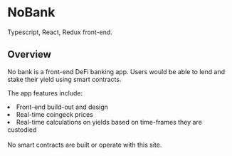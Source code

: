 # NoBank

Typescript, React, Redux front-end. 

## Overview

No bank is a front-end DeFi banking app. Users would be able to lend and stake their yield using smart contracts. 

The app features include:
<li>Front-end build-out and design</li>
<li>Real-time coingeck prices</li>
<li>Real-time calculations on yields based on time-frames they are custodied</li>

<br>
No smart contracts are built or operate with this site.
